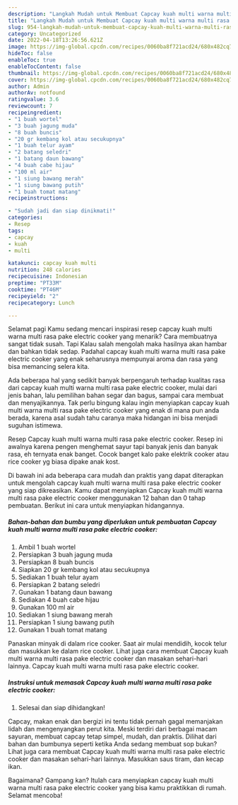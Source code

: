 ```yaml
---
description: "Langkah Mudah untuk Membuat Capcay kuah multi warna multi rasa pake electric cooker, Lezat Sekali"
title: "Langkah Mudah untuk Membuat Capcay kuah multi warna multi rasa pake electric cooker, Lezat Sekali"
slug: 954-langkah-mudah-untuk-membuat-capcay-kuah-multi-warna-multi-rasa-pake-electric-cooker-lezat-sekali
category: Uncategorized
date: 2022-04-18T13:26:56.621Z
image: https://img-global.cpcdn.com/recipes/0060ba8f721acd24/680x482cq70/capcay-kuah-multi-warna-multi-rasa-pake-electric-cooker-foto-resep-utama.jpg
hideToc: false
enableToc: true
enableTocContent: false
thumbnail: https://img-global.cpcdn.com/recipes/0060ba8f721acd24/680x482cq70/capcay-kuah-multi-warna-multi-rasa-pake-electric-cooker-foto-resep-utama.jpg
cover: https://img-global.cpcdn.com/recipes/0060ba8f721acd24/680x482cq70/capcay-kuah-multi-warna-multi-rasa-pake-electric-cooker-foto-resep-utama.jpg
author: Admin
authorAv: notfound
ratingvalue: 3.6
reviewcount: 7
recipeingredient:
- "1 buah wortel"
- "3 buah jagung muda"
- "8 buah buncis"
- "20 gr kembang kol atau secukupnya"
- "1 buah telur ayam"
- "2 batang seledri"
- "1 batang daun bawang"
- "4 buah cabe hijau"
- "100 ml air"
- "1 siung bawang merah"
- "1 siung bawang putih"
- "1 buah tomat matang"
recipeinstructions:

- "Sudah jadi dan siap dinikmati!"
categories:
- Resep
tags:
- capcay
- kuah
- multi

katakunci: capcay kuah multi 
nutrition: 248 calories
recipecuisine: Indonesian
preptime: "PT33M"
cooktime: "PT46M"
recipeyield: "2"
recipecategory: Lunch

---
```



Selamat pagi Kamu sedang mencari inspirasi resep capcay kuah multi warna multi rasa pake electric cooker yang menarik? Cara membuatnya sangat tidak susah. Tapi Kalau salah mengolah maka hasilnya akan hambar dan bahkan tidak sedap. Padahal capcay kuah multi warna multi rasa pake electric cooker yang enak seharusnya mempunyai aroma dan rasa yang bisa memancing selera kita.


Ada beberapa hal yang sedikit banyak berpengaruh terhadap kualitas rasa dari capcay kuah multi warna multi rasa pake electric cooker, mulai dari jenis bahan, lalu pemilihan bahan segar dan bagus, sampai cara membuat dan menyajikannya. Tak perlu bingung kalau ingin menyiapkan capcay kuah multi warna multi rasa pake electric cooker yang enak di mana pun anda berada, karena asal sudah tahu caranya maka hidangan ini bisa menjadi suguhan istimewa.

Resep Capcay kuah multi warna multi rasa pake electric cooker. Resep ini awalnya karena pengen menghemat sayur tapi banyak jenis dan banyak rasa, eh ternyata enak banget. Cocok banget kalo pake elektrik cooker atau rice cooker yg biasa dipake anak kost.


Di bawah ini ada beberapa cara mudah dan praktis yang dapat diterapkan untuk mengolah capcay kuah multi warna multi rasa pake electric cooker yang siap dikreasikan. Kamu dapat menyiapkan Capcay kuah multi warna multi rasa pake electric cooker menggunakan 12 bahan dan 0 tahap pembuatan. Berikut ini cara untuk menyiapkan hidangannya.

<!--inarticleads1-->

##### Bahan-bahan dan bumbu yang diperlukan untuk pembuatan Capcay kuah multi warna multi rasa pake electric cooker:

1. Ambil 1 buah wortel
1. Persiapkan 3 buah jagung muda
1. Persiapkan 8 buah buncis
1. Siapkan 20 gr kembang kol atau secukupnya
1. Sediakan 1 buah telur ayam
1. Persiapkan 2 batang seledri
1. Gunakan 1 batang daun bawang
1. Sediakan 4 buah cabe hijau
1. Gunakan 100 ml air
1. Sediakan 1 siung bawang merah
1. Persiapkan 1 siung bawang putih
1. Gunakan 1 buah tomat matang


Panaskan minyak di dalam rice cooker. Saat air mulai mendidih, kocok telur dan masukkan ke dalam rice cooker. Lihat juga cara membuat Capcay kuah multi warna multi rasa pake electric cooker dan masakan sehari-hari lainnya. Capcay kuah multi warna multi rasa pake electric cooker. 

<!--inarticleads2-->

##### Instruksi untuk memasak Capcay kuah multi warna multi rasa pake electric cooker:


1. Selesai dan siap dihidangkan!

Capcay, makan enak dan bergizi ini tentu tidak pernah gagal memanjakan lidah dan mengenyangkan perut kita. Meski terdiri dari berbagai macam sayuran, membuat capcay tetap simpel, mudah, dan praktis. Dilihat dari bahan dan bumbunya seperti ketika Anda sedang membuat sop bukan? Lihat juga cara membuat Capcay kuah multi warna multi rasa pake electric cooker dan masakan sehari-hari lainnya. Masukkan saus tiram, dan kecap ikan. 

Bagaimana? Gampang kan? Itulah cara menyiapkan capcay kuah multi warna multi rasa pake electric cooker yang bisa kamu praktikkan di rumah. Selamat mencoba!
